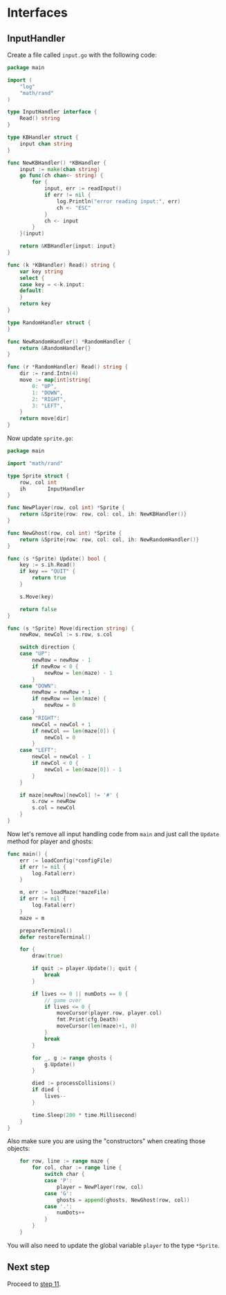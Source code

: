 # Interfaces

## InputHandler

Create a file called `input.go` with the following code:

```go
package main

import (
	"log"
	"math/rand"
)

type InputHandler interface {
	Read() string
}

type KBHandler struct {
	input chan string
}

func NewKBHandler() *KBHandler {
	input := make(chan string)
	go func(ch chan<- string) {
		for {
			input, err := readInput()
			if err != nil {
				log.Println("error reading input:", err)
				ch <- "ESC"
			}
			ch <- input
		}
	}(input)

	return &KBHandler{input: input}
}

func (k *KBHandler) Read() string {
	var key string
	select {
	case key = <-k.input:
	default:
	}
	return key
}

type RandomHandler struct {
}

func NewRandomHandler() *RandomHandler {
	return &RandomHandler{}
}

func (r *RandomHandler) Read() string {
	dir := rand.Intn(4)
	move := map[int]string{
		0: "UP",
		1: "DOWN",
		2: "RIGHT",
		3: "LEFT",
	}
	return move[dir]
}
```

Now update `sprite.go`:

```go
package main

import "math/rand"

type Sprite struct {
	row, col int
	ih       InputHandler
}

func NewPlayer(row, col int) *Sprite {
	return &Sprite{row: row, col: col, ih: NewKBHandler()}
}

func NewGhost(row, col int) *Sprite {
	return &Sprite{row: row, col: col, ih: NewRandomHandler()}
}

func (s *Sprite) Update() bool {
	key := s.ih.Read()
	if key == "QUIT" {
		return true
	}

	s.Move(key)

	return false
}

func (s *Sprite) Move(direction string) {
	newRow, newCol := s.row, s.col

	switch direction {
	case "UP":
		newRow = newRow - 1
		if newRow < 0 {
			newRow = len(maze) - 1
		}
	case "DOWN":
		newRow = newRow + 1
		if newRow == len(maze) {
			newRow = 0
		}
	case "RIGHT":
		newCol = newCol + 1
		if newCol == len(maze[0]) {
			newCol = 0
		}
	case "LEFT":
		newCol = newCol - 1
		if newCol < 0 {
			newCol = len(maze[0]) - 1
		}
	}

	if maze[newRow][newCol] != '#' {
		s.row = newRow
		s.col = newCol
	}
}
```

Now let's remove all input handling code from `main` and just call the `Update` method for player and ghosts:

```go
func main() {
	err := loadConfig(*configFile)
	if err != nil {
		log.Fatal(err)
	}

	m, err := loadMaze(*mazeFile)
	if err != nil {
		log.Fatal(err)
	}
	maze = m

	prepareTerminal()
	defer restoreTerminal()

	for {
		draw(true)

		if quit := player.Update(); quit {
			break
		}

		if lives <= 0 || numDots == 0 {
			// game over
			if lives <= 0 {
				moveCursor(player.row, player.col)
				fmt.Print(cfg.Death)
				moveCursor(len(maze)+1, 0)
			}
			break
		}

		for _, g := range ghosts {
			g.Update()
		}

		died := processCollisions()
		if died {
			lives--
		}

		time.Sleep(200 * time.Millisecond)
	}
}
```

Also make sure you are using the "constructors" when creating those objects:

```go
	for row, line := range maze {
		for col, char := range line {
			switch char {
			case 'P':
				player = NewPlayer(row, col)
			case 'G':
				ghosts = append(ghosts, NewGhost(row, col))
			case '.':
				numDots++
			}
		}
	}
```

You will also need to update the global variable `player` to the type `*Sprite`.

## Next step

Proceed to [step 11](STEP12.md).
